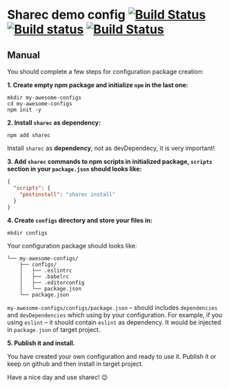 # Sharec demo config [![Build Status](https://travis-ci.org/lamartire/sharec.svg?branch=master)](https://travis-ci.org/lamartire/sharec) [![Build status](https://ci.appveyor.com/api/projects/status/mjtiauhp4xmvr9w7/branch/master?svg=true)](https://ci.appveyor.com/project/lamartire/sharec/branch/master) [![Build Status](https://img.shields.io/endpoint.svg?url=https%3A%2F%2Factions-badge.atrox.dev%2Flamartire%2Fsharec%2Fbadge&style=flat)](https://actions-badge.atrox.dev/lamartire/sharec/goto)

## Manual

You should complete a few steps for configuration package creation:

**1. Create empty npm package and initialize `npm` in the last one:**

```shell
mkdir my-awesome-configs
cd my-awesome-configs
npm init -y
```

**2. Install `sharec` as dependency:**

```shell
npm add sharec
```

Install `sharec` as **dependency**, not as devDependecy, it is very important!

**3. Add `sharec` commands to npm scripts in initialized package, `scripts` section in your
`package.json` should looks like:**

```json
{
  "scripts": {
    "postinstall": "sharec install"
  }
}
```

**4. Create `configs` directory and store your files in:**

```shell
mkdir configs
```

Your configuration package should looks like:

```
└── my-awesome-configs/
    ├── configs/
    │   ├── .eslintrc
    │   ├── .babelrc
    │   ├── .editorconfig
    │   └── package.json
    └── package.json
```

`my-awesome-configs/configs/package.json` – should includes `dependencies` and `devDependencies`
which using by your configuration. For example, if you using `eslint` – it should contain `eslint`
as dependency. It would be injected in `package.json` of target project.

**5. Publish it and install.**

You have created your own configuration and ready to use it. Publish it or keep on github and then
install in target project.

Have a nice day and use sharec! 😉
